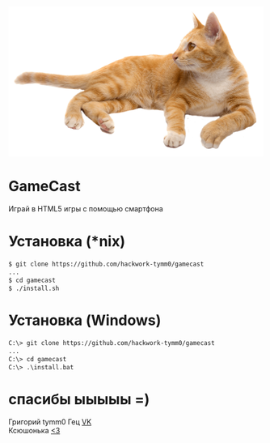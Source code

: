 
![cat](/cover.png)
# GameCast
Играй в HTML5 игры с помощью смартфона

# Установка (*nix)
```
$ git clone https://github.com/hackwork-tymm0/gamecast
...
$ cd gamecast
$ ./install.sh
```

# Установка (Windows)
```
C:\> git clone https://github.com/hackwork-tymm0/gamecast
...
C:\> cd gamecast
C:\> .\install.bat
```

# спасибы ыыыыы =)
Григорий tymm0 Гец [VK](https://vk.com/tymmo)<br />
Ксюшонька [<3](https://vk.com/justweirdguy)